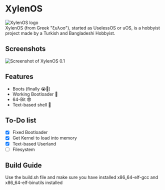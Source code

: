 # XylenOS
![XylenOS logo](https://i.imgur.com/v5dNEFR.png) <br>
XylenOS (from Greek "ξυλοσ"), started as UselessOS or uOS, is a hobbyist project made by a Turkish and Bangladeshi Hobbyist. <br/>

## Screenshots
![Screenshot of XylenOS 0.1](https://media.discordapp.net/attachments/1371783823297089537/1375478082512752801/image.png?ex=6831d54a&is=683083ca&hm=48cb62f40cf1c106a48050f06070fff3f429ebad8a04a28cdc5dfbecfe7d35a9&=&format=webp&quality=lossless)


## Features

 - Boots (finally :sob:🙏)
 - Working Bootloader 🤑
 - 64-Bit 😎
 - Text-based shell 🤩

## To-Do list

 - [x] Fixed Bootloader
 - [x] Get Kernel to load into memory
 - [x] Text-based Userland
 - [ ] Filesystem
 
## Build Guide
Use the build.sh file and make sure you have installed x86_64-elf-gcc and x86_64-elf-binutils installed
